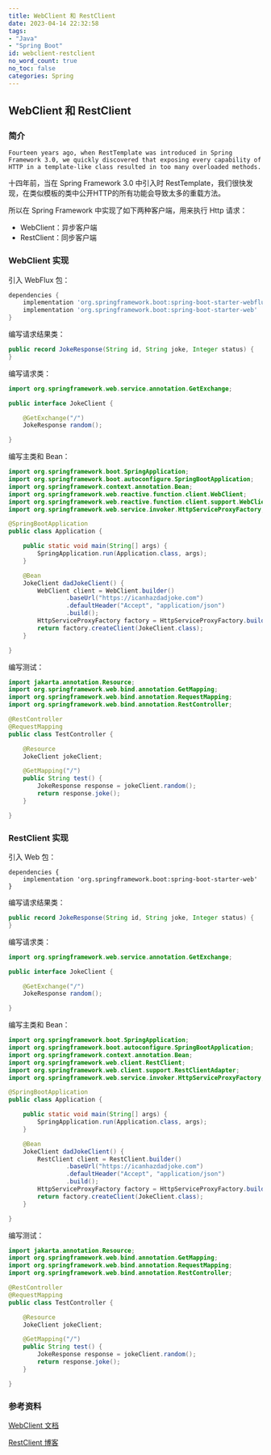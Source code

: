 ```yaml
---
title: WebClient 和 RestClient
date: 2023-04-14 22:32:58
tags:
- "Java"
- "Spring Boot"
id: webclient-restclient
no_word_count: true
no_toc: false
categories: Spring
---
```


## WebClient 和 RestClient

### 简介

```text
Fourteen years ago, when RestTemplate was introduced in Spring Framework 3.0, we quickly discovered that exposing every capability of HTTP in a template-like class resulted in too many overloaded methods. 
```

十四年前，当在 Spring Framework 3.0 中引入时 RestTemplate，我们很快发现，在类似模板的类中公开HTTP的所有功能会导致太多的重载方法。

所以在 Spring Framework 中实现了如下两种客户端，用来执行 Http 请求：

- WebClient：异步客户端
- RestClient：同步客户端

### WebClient 实现

引入 WebFlux 包：

```groovy
dependencies {
    implementation 'org.springframework.boot:spring-boot-starter-webflux'
    implementation 'org.springframework.boot:spring-boot-starter-web'
}
```

编写请求结果类：

```java
public record JokeResponse(String id, String joke, Integer status) {
}
```

编写请求类：

```java
import org.springframework.web.service.annotation.GetExchange;

public interface JokeClient {

    @GetExchange("/")
    JokeResponse random();

}
```

编写主类和 Bean：

```java
import org.springframework.boot.SpringApplication;
import org.springframework.boot.autoconfigure.SpringBootApplication;
import org.springframework.context.annotation.Bean;
import org.springframework.web.reactive.function.client.WebClient;
import org.springframework.web.reactive.function.client.support.WebClientAdapter;
import org.springframework.web.service.invoker.HttpServiceProxyFactory;

@SpringBootApplication
public class Application {

    public static void main(String[] args) {
        SpringApplication.run(Application.class, args);
    }

    @Bean
    JokeClient dadJokeClient() {
        WebClient client = WebClient.builder()
                .baseUrl("https://icanhazdadjoke.com")
                .defaultHeader("Accept", "application/json")
                .build();
        HttpServiceProxyFactory factory = HttpServiceProxyFactory.builderFor(WebClientAdapter.forClient(client)).build();
        return factory.createClient(JokeClient.class);
    }

}
```

编写测试：

```java
import jakarta.annotation.Resource;
import org.springframework.web.bind.annotation.GetMapping;
import org.springframework.web.bind.annotation.RequestMapping;
import org.springframework.web.bind.annotation.RestController;

@RestController
@RequestMapping
public class TestController {

    @Resource
    JokeClient jokeClient;

    @GetMapping("/")
    public String test() {
        JokeResponse response = jokeClient.random();
        return response.joke();
    }

}
```

### RestClient 实现

引入 Web 包：

```grovvy
dependencies {
    implementation 'org.springframework.boot:spring-boot-starter-web'
}
```

编写请求结果类：

```java
public record JokeResponse(String id, String joke, Integer status) {
}
```

编写请求类：

```java
import org.springframework.web.service.annotation.GetExchange;

public interface JokeClient {

    @GetExchange("/")
    JokeResponse random();

}
```

编写主类和 Bean：

```java
import org.springframework.boot.SpringApplication;
import org.springframework.boot.autoconfigure.SpringBootApplication;
import org.springframework.context.annotation.Bean;
import org.springframework.web.client.RestClient;
import org.springframework.web.client.support.RestClientAdapter;
import org.springframework.web.service.invoker.HttpServiceProxyFactory;

@SpringBootApplication
public class Application {

    public static void main(String[] args) {
        SpringApplication.run(Application.class, args);
    }

    @Bean
    JokeClient dadJokeClient() {
        RestClient client = RestClient.builder()
                .baseUrl("https://icanhazdadjoke.com")
                .defaultHeader("Accept", "application/json")
                .build();
        HttpServiceProxyFactory factory = HttpServiceProxyFactory.builderFor(RestClientAdapter.create(client)).build();
        return factory.createClient(JokeClient.class);
    }

}
```

编写测试：

```java
import jakarta.annotation.Resource;
import org.springframework.web.bind.annotation.GetMapping;
import org.springframework.web.bind.annotation.RequestMapping;
import org.springframework.web.bind.annotation.RestController;

@RestController
@RequestMapping
public class TestController {

    @Resource
    JokeClient jokeClient;

    @GetMapping("/")
    public String test() {
        JokeResponse response = jokeClient.random();
        return response.joke();
    }

}
```


### 参考资料

[WebClient 文档](https://docs.spring.io/spring-framework/docs/6.0.7/reference/html/web-reactive.html#webflux-client)

[RestClient 博客](https://spring.io/blog/2023/07/13/new-in-spring-6-1-restclient)
